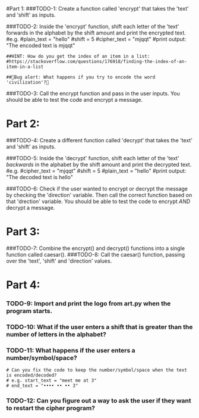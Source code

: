 #Part 1:
###TODO-1: Create a function called 'encrypt' that takes the 'text' and 'shift' as inputs.

###TODO-2: Inside the 'encrypt' function, shift each letter of the 'text' forwards in the alphabet by the shift amount and print the encrypted text.  
    #e.g. 
    #plain_text = "hello"
    #shift = 5
    #cipher_text = "mjqqt"
    #print output: "The encoded text is mjqqt"

    ##HINT: How do you get the index of an item in a list:
    #https://stackoverflow.com/questions/176918/finding-the-index-of-an-item-in-a-list

    ##🐛Bug alert: What happens if you try to encode the word 'civilization'?🐛

###TODO-3: Call the encrypt function and pass in the user inputs. You should be able to test the code and encrypt a message. 



# Part 2:
###TODO-4: Create a different function called 'decrypt' that takes the 'text' and 'shift' as inputs.

###TODO-5: Inside the 'decrypt' function, shift each letter of the 'text' *backwards* in the alphabet by the shift amount and print the decrypted text.  
    #e.g. 
    #cipher_text = "mjqqt"
    #shift = 5
    #plain_text = "hello"
    #print output: "The decoded text is hello"


###TODO-6: Check if the user wanted to encrypt or decrypt the message by checking the 'direction' variable. Then call the correct function based on that 'drection' variable. You should be able to test the code to encrypt *AND* decrypt a message.


# Part 3:
###TODO-7: Combine the encrypt() and decrypt() functions into a single function called caesar(). 
###TODO-8: Call the caesar() function, passing over the 'text', 'shift' and 'direction' values.


# Part 4:
### TODO-9: Import and print the logo from art.py when the program starts.
### TODO-10: What if the user enters a shift that is greater than the number of letters in the alphabet?
### TODO-11: What happens if the user enters a number/symbol/space?
    # Can you fix the code to keep the number/symbol/space when the text is encoded/decoded?
    # e.g. start_text = "meet me at 3"
    # end_text = "•••• •• •• 3"
### TODO-12: Can you figure out a way to ask the user if they want to restart the cipher program?